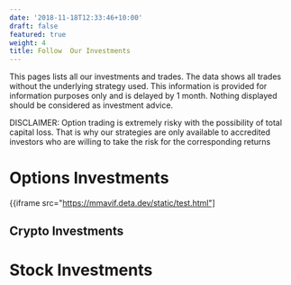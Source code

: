 ```yaml
---
date: '2018-11-18T12:33:46+10:00'
draft: false
featured: true
weight: 4
title: Follow  Our Investments
---
```

This pages lists all our investments and trades. The data shows all trades without the underlying strategy used. This information is provided for information purposes only and is delayed by 1 month. Nothing displayed should be considered as investment advice.

DISCLAIMER: Option trading is extremely risky with the possibility of total capital loss. That is why our strategies are only available to accredited investors who are willing to take the risk for the corresponding returns 

# Options Investments
{{iframe src="https://mmavif.deta.dev/static/test.html"]
## Crypto Investments

# Stock Investments


